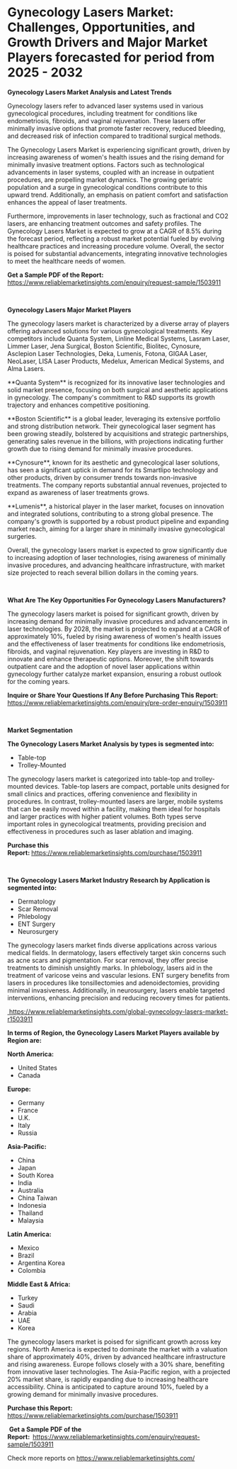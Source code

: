 <p><h1>Gynecology Lasers Market: Challenges, Opportunities, and Growth Drivers and Major Market Players forecasted for period from 2025 - 2032</h1></p><p><strong>Gynecology Lasers Market Analysis and Latest Trends</strong></p>
<p><p>Gynecology lasers refer to advanced laser systems used in various gynecological procedures, including treatment for conditions like endometriosis, fibroids, and vaginal rejuvenation. These lasers offer minimally invasive options that promote faster recovery, reduced bleeding, and decreased risk of infection compared to traditional surgical methods. </p><p>The Gynecology Lasers Market is experiencing significant growth, driven by increasing awareness of women's health issues and the rising demand for minimally invasive treatment options. Factors such as technological advancements in laser systems, coupled with an increase in outpatient procedures, are propelling market dynamics. The growing geriatric population and a surge in gynecological conditions contribute to this upward trend. Additionally, an emphasis on patient comfort and satisfaction enhances the appeal of laser treatments. </p><p>Furthermore, improvements in laser technology, such as fractional and CO2 lasers, are enhancing treatment outcomes and safety profiles. The Gynecology Lasers Market is expected to grow at a CAGR of 8.5% during the forecast period, reflecting a robust market potential fueled by evolving healthcare practices and increasing procedure volume. Overall, the sector is poised for substantial advancements, integrating innovative technologies to meet the healthcare needs of women.</p></p>
<p><strong>Get a Sample PDF of the Report:&nbsp;</strong> <a href="https://www.reliablemarketinsights.com/enquiry/request-sample/1503911?utm_campaign=2888&utm_medium=2&utm_source=Github&utm_content=ia&utm_term=23032025&utm_id=gynecology-lasers">https://www.reliablemarketinsights.com/enquiry/request-sample/1503911</a></p>
<p>&nbsp;</p>
<p><strong>Gynecology Lasers Major Market Players</strong></p>
<p><p>The gynecology lasers market is characterized by a diverse array of players offering advanced solutions for various gynecological treatments. Key competitors include Quanta System, Linline Medical Systems, Lasram Laser, Limmer Laser, Jena Surgical, Boston Scientific, Biolitec, Cynosure, Asclepion Laser Technologies, Deka, Lumenis, Fotona, GIGAA Laser, NeoLaser, LISA Laser Products, Medelux, American Medical Systems, and Alma Lasers.</p><p>**Quanta System** is recognized for its innovative laser technologies and solid market presence, focusing on both surgical and aesthetic applications in gynecology. The company's commitment to R&D supports its growth trajectory and enhances competitive positioning.</p><p>**Boston Scientific** is a global leader, leveraging its extensive portfolio and strong distribution network. Their gynecological laser segment has been growing steadily, bolstered by acquisitions and strategic partnerships, generating sales revenue in the billions, with projections indicating further growth due to rising demand for minimally invasive procedures.</p><p>**Cynosure**, known for its aesthetic and gynecological laser solutions, has seen a significant uptick in demand for its Smartlipo technology and other products, driven by consumer trends towards non-invasive treatments. The company reports substantial annual revenues, projected to expand as awareness of laser treatments grows.</p><p>**Lumenis**, a historical player in the laser market, focuses on innovation and integrated solutions, contributing to a strong global presence. The company's growth is supported by a robust product pipeline and expanding market reach, aiming for a larger share in minimally invasive gynecological surgeries.</p><p>Overall, the gynecology lasers market is expected to grow significantly due to increasing adoption of laser technologies, rising awareness of minimally invasive procedures, and advancing healthcare infrastructure, with market size projected to reach several billion dollars in the coming years.</p></p>
<p>&nbsp;</p>
<p><strong>What Are The Key Opportunities For Gynecology Lasers Manufacturers?</strong></p>
<p><p>The gynecology lasers market is poised for significant growth, driven by increasing demand for minimally invasive procedures and advancements in laser technologies. By 2028, the market is projected to expand at a CAGR of approximately 10%, fueled by rising awareness of women's health issues and the effectiveness of laser treatments for conditions like endometriosis, fibroids, and vaginal rejuvenation. Key players are investing in R&D to innovate and enhance therapeutic options. Moreover, the shift towards outpatient care and the adoption of novel laser applications within gynecology further catalyze market expansion, ensuring a robust outlook for the coming years.</p></p>
<p><strong>Inquire or Share Your Questions If Any Before Purchasing This Report:</strong> <a href="https://www.reliablemarketinsights.com/enquiry/pre-order-enquiry/1503911?utm_campaign=2888&utm_medium=2&utm_source=Github&utm_content=ia&utm_term=23032025&utm_id=gynecology-lasers">https://www.reliablemarketinsights.com/enquiry/pre-order-enquiry/1503911</a></p>
<p>&nbsp;</p>
<p><strong>Market Segmentation</strong></p>
<p><strong>The Gynecology Lasers Market Analysis by types is segmented into:</strong></p>
<p><ul><li>Table-top</li><li>Trolley-Mounted</li></ul></p>
<p><p>The gynecology lasers market is categorized into table-top and trolley-mounted devices. Table-top lasers are compact, portable units designed for small clinics and practices, offering convenience and flexibility in procedures. In contrast, trolley-mounted lasers are larger, mobile systems that can be easily moved within a facility, making them ideal for hospitals and larger practices with higher patient volumes. Both types serve important roles in gynecological treatments, providing precision and effectiveness in procedures such as laser ablation and imaging.</p></p>
<p><strong>Purchase this Report:&nbsp;</strong><a href="https://www.reliablemarketinsights.com/purchase/1503911?utm_campaign=2888&utm_medium=2&utm_source=Github&utm_content=ia&utm_term=23032025&utm_id=gynecology-lasers">https://www.reliablemarketinsights.com/purchase/1503911</a></p>
<p>&nbsp;</p>
<p><strong>The Gynecology Lasers Market Industry Research by Application is segmented into:</strong></p>
<p><ul><li>Dermatology</li><li>Scar Removal</li><li>Phlebology</li><li>ENT Surgery</li><li>Neurosurgery</li></ul></p>
<p><p>The gynecology lasers market finds diverse applications across various medical fields. In dermatology, lasers effectively target skin concerns such as acne scars and pigmentation. For scar removal, they offer precise treatments to diminish unsightly marks. In phlebology, lasers aid in the treatment of varicose veins and vascular lesions. ENT surgery benefits from lasers in procedures like tonsillectomies and adenoidectomies, providing minimal invasiveness. Additionally, in neurosurgery, lasers enable targeted interventions, enhancing precision and reducing recovery times for patients.</p></p>
<p><a href="https://www.reliablemarketinsights.com/global-gynecology-lasers-market-r1503911?utm_campaign=2888&utm_medium=2&utm_source=Github&utm_content=ia&utm_term=23032025&utm_id=gynecology-lasers">&nbsp;https://www.reliablemarketinsights.com/global-gynecology-lasers-market-r1503911</a></p>
<p><strong>In terms of Region, the Gynecology Lasers Market Players available by Region are:</strong></p>
<p>
    <p> <strong> North America: </strong>
        <ul>
            <li>United States</li>
            <li>Canada</li>
        </ul>
        </p> 
    <p> <strong> Europe: </strong>
        <ul>
            <li>Germany</li>
            <li>France</li>
            <li>U.K.</li>
            <li>Italy</li>
            <li>Russia</li>
        </ul>
        </p> 
    <p> <strong> Asia-Pacific: </strong>
        <ul>
            <li>China</li>
            <li>Japan</li>
            <li>South Korea</li>
            <li>India</li>
            <li>Australia</li>
            <li>China Taiwan</li>
            <li>Indonesia</li>
            <li>Thailand</li>
            <li>Malaysia</li>
        </ul>
        </p> 
    <p> <strong> Latin America: </strong>
        <ul>
            <li>Mexico</li>
            <li>Brazil</li>
            <li>Argentina Korea</li>
            <li>Colombia</li>
        </ul>
        </p> 
    <p> <strong> Middle East & Africa: </strong>
        <ul>
            <li>Turkey</li>
            <li>Saudi</li>
            <li>Arabia</li>
            <li>UAE</li>
            <li>Korea</li>
        </ul>
    </p>
    </p>
<p><p>The gynecology lasers market is poised for significant growth across key regions. North America is expected to dominate the market with a valuation share of approximately 40%, driven by advanced healthcare infrastructure and rising awareness. Europe follows closely with a 30% share, benefiting from innovative laser technologies. The Asia-Pacific region, with a projected 20% market share, is rapidly expanding due to increasing healthcare accessibility. China is anticipated to capture around 10%, fueled by a growing demand for minimally invasive procedures.</p></p>
<p><strong>Purchase this Report: </strong><a href="https://www.reliablemarketinsights.com/purchase/1503911?utm_campaign=2888&utm_medium=2&utm_source=Github&utm_content=ia&utm_term=23032025&utm_id=gynecology-lasers">https://www.reliablemarketinsights.com/purchase/1503911</a></p>
<p>&nbsp;<strong>Get a Sample PDF of the Report:&nbsp;&nbsp;</strong><a href="https://www.reliablemarketinsights.com/enquiry/request-sample/1503911?utm_campaign=2888&utm_medium=2&utm_source=Github&utm_content=ia&utm_term=23032025&utm_id=gynecology-lasers">https://www.reliablemarketinsights.com/enquiry/request-sample/1503911</a></p>
<p><strong></strong></p>
<p>Check more reports on <a href="https://www.reliablemarketinsights.com/?utm_campaign=2888&utm_medium=2&utm_source=Github&utm_content=ia&utm_term=23032025&utm_id=gynecology-lasers">https://www.reliablemarketinsights.com/</a></p>